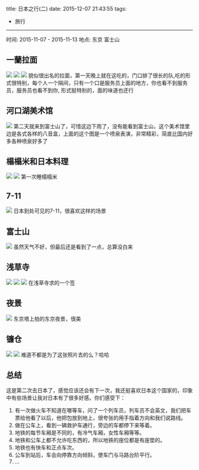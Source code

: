 title: 日本之行(二)
date: 2015-12-07 21:43:55
tags:
- 旅行
---

时间: 2015-11-07 - 2015-11-13
地点: 东京 富士山

## 一蘭拉面
![](http://7u2flg.com1.z0.glb.clouddn.com/IMG_0839.JPG?imageView/2/w/400)
![](http://7u2flg.com1.z0.glb.clouddn.com/IMG_0843.JPG?imageView/2/w/400)
![](http://7u2flg.com1.z0.glb.clouddn.com/IMG_0844.JPG?imageView/2/w/400)
貌似很出名的拉面，第一天晚上就在这吃的，门口排了很长的队,吃的形式很特别，每个人一个隔间，只有一个口是服务员上面的地方，你也看不到服务员，服务员也看不到你,
形式挺特别的，面的味道也还行

## 河口湖美术馆
![](http://7u2flg.com1.z0.glb.clouddn.com/IMG_0875.JPG?imageView/2/w/400)
第二天就来到富士山了，可惜这边下雨了，没有能看到富士山，这个美术馆里边是各式各样的八音盒，上面的这个图是一个喷泉表演，非常精彩，简直比国内好多各种喷泉好多了

## 榻榻米和日本料理
![](http://7u2flg.com1.z0.glb.clouddn.com/IMG_0882.JPG?imageView/2/w/400)
![](http://7u2flg.com1.z0.glb.clouddn.com/IMG_0883.JPG?imageView/2/w/400)
第一次睡榻榻米

## 7-11
![](http://7u2flg.com1.z0.glb.clouddn.com/IMG_0911.JPG?imageView/2/w/400)
日本到处可见的7-11，很喜欢这样的场景

## 富士山
![](http://7u2flg.com1.z0.glb.clouddn.com/IMG_0942.JPG?imageView/2/w/400)
虽然天气不好，但最后还是看到了一点，总算没白来

## 浅草寺
![](http://7u2flg.com1.z0.glb.clouddn.com/IMG_1037.JPG?imageView/2/w/400)
![](http://7u2flg.com1.z0.glb.clouddn.com/IMG_1038.JPG?imageView/2/w/400)
![](http://7u2flg.com1.z0.glb.clouddn.com/IMG_1039.JPG?imageView/2/w/400)
在浅草寺求的一个签

## 夜景
![](http://7u2flg.com1.z0.glb.clouddn.com/IMG_1052.JPG?imageView/2/w/400)
东京塔上拍的东京夜景，很美

## 镰仓
![](http://7u2flg.com1.z0.glb.clouddn.com/IMG_1062.JPG?imageView/2/w/400)
![](http://7u2flg.com1.z0.glb.clouddn.com/IMG_0788.JPG?imageView/2/w/400)
难道不都是为了这张照片去的么？哈哈

## 总结
这是第二次去日本了，感觉应该还会有下一次，我还挺喜欢日本这个国家的，印象中有些场景让我对日本有了很多好感。你们感受下：
1. 有一次做火车不知道在哪等车，问了一个列车员，列车员不会英文，我们把车票给他看了以后，他把包放到地上，很夸张的用手指着方向和我们说路线。
2. 做在公车上，看到一辆救护车通行，旁边的车都停下来等着。
3. 地铁的每节车厢是不同的，有冷气车厢，女性车厢等等。
4. 地铁和公车上都不允许吃东西的，所以地铁的座位都是有座垫的。
5. 地铁也有快车和正点车次。
6. 公车到站后，车会向停靠方向倾斜，使车门与马路台阶平行。
7. ...
